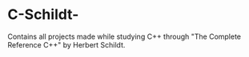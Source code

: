 # C-Schildt-
Contains all projects made while studying C++ through "The Complete Reference C++" by Herbert Schildt.
